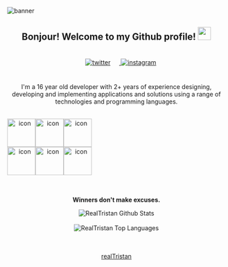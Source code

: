 ![banner](https://user-images.githubusercontent.com/75189508/183313840-fbca3224-364c-4014-b5d5-7b5798330f06.png)

<div align="center">
<h2> Bonjour! Welcome to my Github profile! <img src="https://github.com/realTristan/realTristan/blob/main/gifs/Hi.gif" width="30"></h2>
<a href="https://twitter.com/tristans121" target="_blank">
<img src=https://img.shields.io/badge/twitter-%2300acee.svg?color=1DA1F2&style=for-the-badge&logo=twitter&logoColor=white alt=twitter style="margin-bottom: 5px; padding: 20px;" />
</a>
<a href="https://instagram.com/https://www.instagram.com/tristann.simpson/" target="_blank">
<img src=https://img.shields.io/badge/instagram-%ff5851db.svg?color=C13584&style=for-the-badge&logo=instagram&logoColor=white alt=instagram style="margin-bottom: 5px;" />
</a>

I'm a 16 year old developer with 2+ years of experience designing, developing and implementing 
applications and solutions using a range of technologies and programming languages.
<br />
<br />

<div style="display: flex; align-items: flex-start;"><img src="https://techstack-generator.vercel.app/python-icon.svg" alt="icon" width="65" height="65" /><img src="https://techstack-generator.vercel.app/restapi-icon.svg" alt="icon" width="65" height="65" /><img src="https://techstack-generator.vercel.app/mysql-icon.svg" alt="icon" width="65" height="65" /></div><div style="display: flex; align-items: flex-start;"><img src="https://techstack-generator.vercel.app/aws-icon.svg" alt="icon" width="65" height="65" /><img src="https://techstack-generator.vercel.app/java-icon.svg" alt="icon" width="65" height="65" /><img src="https://techstack-generator.vercel.app/cpp-icon.svg" alt="icon" width="65" height="65" /></div>

<br />
<br />

**Winners don't make excuses.**

<img align="center" src="https://github-readme-stats.vercel.app/api?username=realTristan&include_all_commits=true&count_private=true&show_icons=true&line_height=30&theme=radical" alt="RealTristan Github Stats">
<br />
<br />

<img src="https://github-readme-stats.vercel.app/api/top-langs/?username=realTristan&layout=compact&theme=radical" alt="RealTristan Top Languages"/>
</div>

<br />
<br />
<div align="center">

[realTristan](https://github.com/realTristan)